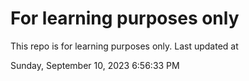 # For learning purposes only
This repo is for learning purposes only.
Last updated at

Sunday, September 10, 2023 6:56:33 PM


